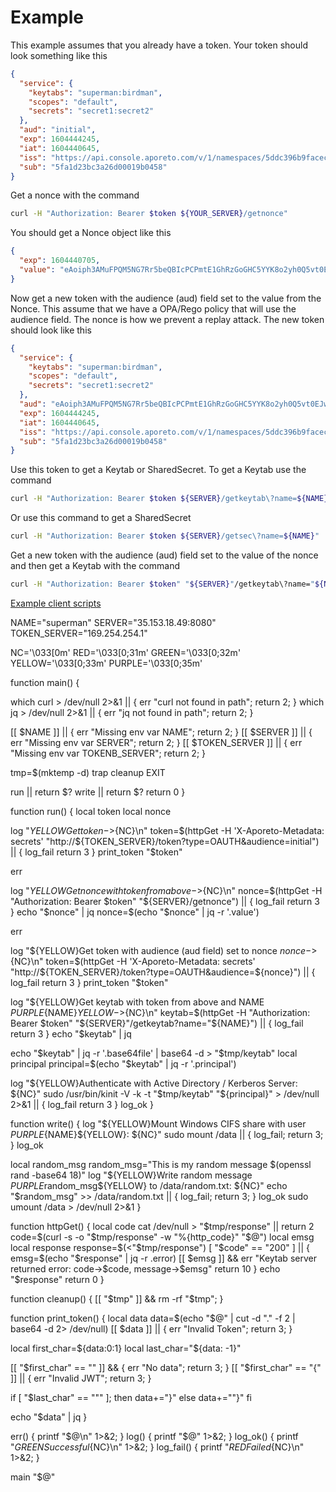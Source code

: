 # Example

This example assumes that you already have a token. Your token should look something like this
```json
{
  "service": {
    "keytabs": "superman:birdman",
    "scopes": "default",
    "secrets": "secret1:secret2"
  },
  "aud": "initial",
  "exp": 1604444245,
  "iat": 1604440645,
  "iss": "https://api.console.aporeto.com/v/1/namespaces/5ddc396b9facec0001d3c886/oauthinfo",
  "sub": "5fa1d23bc3a26d00019b0458"
}
```

Get a nonce with the command

```bash
curl -H "Authorization: Bearer $token ${YOUR_SERVER}/getnonce"
```

You should get a Nonce object like this

```json
{
  "exp": 1604440705,
  "value": "eAoiph3AMuFPQM5NG7Rr5beQBIcPCPmtE1GhRzGoGHC5YYK8o2yh0Q5vt0EJw1iP"
}
```

Now get a new token with the audience (aud) field set to the value from the Nonce. This assume that we have a OPA/Rego policy that will use the audience field. The nonce is how we prevent a replay attack. The new token should look like this

```json
{
  "service": {
    "keytabs": "superman:birdman",
    "scopes": "default",
    "secrets": "secret1:secret2"
  },
  "aud": "eAoiph3AMuFPQM5NG7Rr5beQBIcPCPmtE1GhRzGoGHC5YYK8o2yh0Q5vt0EJw1iP",
  "exp": 1604444245,
  "iat": 1604440645,
  "iss": "https://api.console.aporeto.com/v/1/namespaces/5ddc396b9facec0001d3c886/oauthinfo",
  "sub": "5fa1d23bc3a26d00019b0458"
}
```

Use this token to get a Keytab or SharedSecret. To get a Keytab use the command

```bash
curl -H "Authorization: Bearer $token ${SERVER}/getkeytab\?name=${NAME}"
```

Or use this command to get a SharedSecret

```bash
curl -H "Authorization: Bearer $token ${SERVER}/getsec\?name=${NAME}"
```

Get a new token with the audience (aud) field set to the value of the nonce and then get a Keytab with the command



```bash
curl -H "Authorization: Bearer $token" "${SERVER}"/getkeytab\?name="${NAME}"
```

[Example client scripts](example)






NAME="superman"
SERVER="35.153.18.49:8080"
TOKEN_SERVER="169.254.254.1"

NC='\033[0m'
RED='\033[0;31m'
GREEN='\033[0;32m'
YELLOW='\033[0;33m'
PURPLE='\033[0;35m'

function main() {

  which curl > /dev/null 2>&1 || { err "curl not found in path"; return 2; }
  which jq > /dev/null 2>&1 || { err "jq not found in path"; return 2; }

  [[ $NAME ]] || { err "Missing env var NAME"; return 2; }
  [[ $SERVER ]] || { err "Missing env var SERVER"; return 2; }
  [[ $TOKEN_SERVER ]] || { err "Missing env var TOKENB_SERVER"; return 2; }

  tmp=$(mktemp -d)
  trap cleanup EXIT

  run || return $?
  write || return $?
  return 0
}

function run() {
  local token
  local nonce

  log "${YELLOW}Get token->${NC}\n"
  token=$(httpGet -H 'X-Aporeto-Metadata: secrets' "http://${TOKEN_SERVER}/token?type=OAUTH&audience=initial") || {
    log_fail
    return 3
  }
  print_token "$token"

  err

  log "${YELLOW}Get nonce with token from above->${NC}\n"
  nonce=$(httpGet -H "Authorization: Bearer $token" "${SERVER}/getnonce") || {
    log_fail
    return 3
  }
  echo "$nonce" | jq
  nonce=$(echo "$nonce" | jq -r '.value')

  err

  log "${YELLOW}Get token with audience (aud field) set to nonce $nonce->${NC}\n"
  token=$(httpGet -H 'X-Aporeto-Metadata: secrets' "http://${TOKEN_SERVER}/token?type=OAUTH&audience=${nonce}") || {
    log_fail
    return 3
  }
  print_token "$token"

  log "${YELLOW}Get keytab with token from above and NAME ${PURPLE}${NAME}${YELLOW}->${NC}\n"
  keytab=$(httpGet -H "Authorization: Bearer $token" "${SERVER}"/getkeytab\?name="${NAME}") || {
    log_fail
    return 3
  }
  echo "$keytab" | jq

  echo "$keytab" | jq -r '.base64file' | base64 -d > "$tmp/keytab"
  local principal
  principal=$(echo "$keytab" | jq -r '.principal')

  log "${YELLOW}Authenticate with Active Directory / Kerberos Server: ${NC}"
  sudo /usr/bin/kinit -V -k -t "$tmp/keytab" "${principal}" > /dev/null 2>&1 || {
    log_fail
    return 3
  }
  log_ok
}

function write() {
  log "${YELLOW}Mount Windows CIFS share with user ${PURPLE}${NAME}${YELLOW}: ${NC}"
  sudo mount /data || { log_fail; return 3; }
  log_ok

  local random_msg
  random_msg="This is my random message $(openssl rand -base64 18)"
  log "${YELLOW}Write random message ${PURPLE}$random_msg${YELLOW} to /data/random.txt: ${NC}"
  echo "$random_msg" >> /data/random.txt || { log_fail; return 3; }
  log_ok
  sudo umount /data > /dev/null 2>&1
}

function httpGet() {
  local code
  cat /dev/null > "$tmp/response" || return 2
  code=$(curl -s -o "$tmp/response" -w "%{http_code}" "$@")
  local emsg
  local response
  response=$(<"$tmp/response")
  [ "$code" == "200" ] || {
    emsg=$(echo "$response" | jq -r .error)
    [[ $emsg ]] && err "Keytab server returned error: code->$code, message->$emsg"
    return 10
  }
  echo "$response"
  return 0
}

function cleanup() { [[ "$tmp" ]] && rm -rf "$tmp"; }

function print_token() {
  local data
  data=$(echo "$@" | cut -d "." -f 2 | base64 -d 2> /dev/null)
  [[ $data ]] || { err "Invalid Token"; return 3; }

  local first_char=${data:0:1}
  local last_char="${data: -1}"

  [[ "$first_char" == "" ]] && { err "No data"; return 3; }
  [[ "$first_char" == "{" ]] || { err "Invalid JWT"; return 3; }

  if [ "$last_char" == "\"" ]; then
    data+="}"
  else
    data+="\"}"
  fi

  echo "$data" | jq
}

err() { printf "$@\n" 1>&2; }
log() { printf "$@" 1>&2; }
log_ok() { printf "${GREEN}Successful${NC}\n" 1>&2; }
log_fail() { printf "${RED}Failed${NC}\n" 1>&2; }

main "$@"
